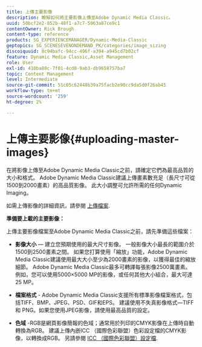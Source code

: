 ```yaml
---
title: 上傳主要影像
description: 瞭解如何將主要影像上傳至Adobe Dynamic Media Classic。
uuid: 50bcf2e2-852b-48f1-a7c7-5063a87ce9c1
contentOwner: Rick Brough
content-type: reference
products: SG_EXPERIENCEMANAGER/Dynamic-Media-Classic
geptopics: SG_SCENESEVENONDEMAND_PK/categories/image_sizing
discoiquuid: 8c94bafc-94cc-496f-a394-a945cd7b02cf
feature: Dynamic Media Classic,Asset Management
role: User
exl-id: 410ba80c-7f01-4cd0-9ab3-db9658757ba7
topic: Content Management
level: Intermediate
source-git-commit: 51c05c62448b39a75facb2e90cc9da5d0f26ab45
workflow-type: tm+mt
source-wordcount: '259'
ht-degree: 2%

---
```


# 上傳主要影像{#uploading-master-images}

在將影像上傳至Adobe Dynamic Media Classic之前，請確定它們為最高品質的大小和格式。 Adobe Dynamic Media Classic建議上傳畫素數充足（長尺寸可從1500到2000畫素）的高品質影像。 此大小調整可允許所需的任何Dynamic Imaging。

如需上傳影像的詳細資訊，請參閱 [上傳檔案](uploading-files.md#uploading_files).

**準備要上載的主要影像：**

上傳主要影像檔案至Adobe Dynamic Media Classic之前，請先準備這些檔案：

* **影像大小**  — 建立您預期使用的最大尺寸影像。 一般影像大小最長的範圍介於1500到2500畫素之間。 如果您打算使用「縮放」功能，Adobe Dynamic Media Classic建議使用最大大小至少為2000畫素的影像，以獲得最佳的縮放細節。 Adobe Dynamic Media Classic最多可轉譯每張影像2500萬畫素。 例如，您可以使用5000×5000 MP的影像，或任何其他大小組合，最大可達25 MP。

* **檔案格式** - Adobe Dynamic Media Classic支援所有標準影像檔案格式，包括TIFF、BMP、JPEG、PSD、GIF和EPS。 建議使用不失真影像格式—TIFF 和 PNG。如果您使用JPEG影像，請使用最高品質的設定。

* **色域** -RGB是網頁影像簡報的色域；通常用於列印的CMYK影像在上傳時自動轉換為RGB。 建議上傳內嵌ICC （國際色彩聯盟）色彩設定檔的CMYK影像，以轉換成RGB。 另請參閱 [ICC （國際色彩聯盟）設定檔](/help/using/icc-profiles.md).
